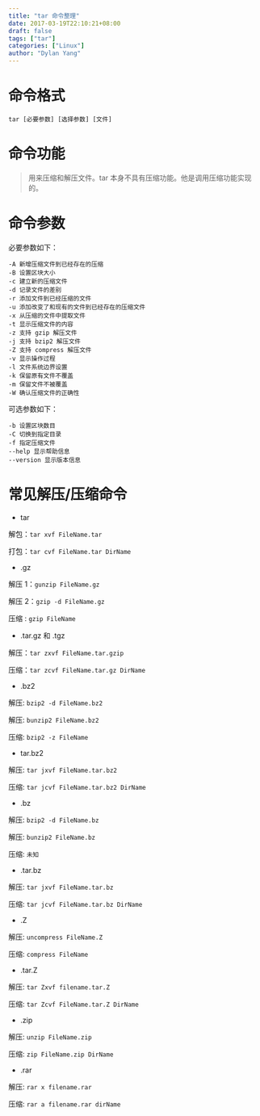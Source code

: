 ```yaml
---
title: "tar 命令整理"
date: 2017-03-19T22:10:21+08:00
draft: false
tags: ["tar"]
categories: ["Linux"]
author: "Dylan Yang"
---
```


# 命令格式

``` shell
tar [必要参数] [选择参数] [文件]
```

# 命令功能

> 用来压缩和解压文件。tar 本身不具有压缩功能。他是调用压缩功能实现的。

<!--more-->

# 命令参数

必要参数如下：

```
-A 新增压缩文件到已经存在的压缩
-B 设置区块大小
-c 建立新的压缩文件
-d 记录文件的差别
-r 添加文件到已经压缩的文件
-u 添加改变了和现有的文件到已经存在的压缩文件
-x 从压缩的文件中提取文件
-t 显示压缩文件的内容
-z 支持 gzip 解压文件
-j 支持 bzip2 解压文件
-Z 支持 compress 解压文件
-v 显示操作过程
-l 文件系统边界设置
-k 保留原有文件不覆盖
-m 保留文件不被覆盖
-W 确认压缩文件的正确性
```

可选参数如下：

```
-b 设置区块数目
-C 切换到指定目录
-f 指定压缩文件
--help 显示帮助信息
--version 显示版本信息
```

# 常见解压/压缩命令

- tar

解包：`tar xvf FileName.tar`

打包：`tar cvf FileName.tar DirName`

- .gz

解压 1：`gunzip FileName.gz`

解压 2：`gzip -d FileName.gz`

压缩 : `gzip FileName`

- .tar.gz 和 .tgz

解压：`tar zxvf FileName.tar.gzip`

压缩：`tar zcvf FileName.tar.gz DirName`

- .bz2

解压: `bzip2 -d FileName.bz2`

解压: `bunzip2 FileName.bz2`

压缩: `bzip2 -z FileName`

- tar.bz2

解压: `tar jxvf FileName.tar.bz2`

压缩: `tar jcvf FileName.tar.bz2 DirName`

- .bz

解压: `bzip2 -d FileName.bz`

解压: `bunzip2 FileName.bz`

压缩: `未知`

- .tar.bz

解压: `tar jxvf FileName.tar.bz`

压缩: `tar jcvf FileName.tar.bz DirName`

- .Z

解压: `uncompress FileName.Z`

压缩: `compress FileName`

- .tar.Z

解压: `tar Zxvf filename.tar.Z`

压缩: `tar Zcvf FileName.tar.Z DirName`


- .zip

解压: `unzip FileName.zip`

压缩: `zip FileName.zip DirName`


- .rar


解压: `rar x filename.rar`

压缩: `rar a filename.rar dirName`
